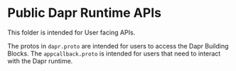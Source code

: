 # Public Dapr Runtime APIs

This folder is intended for User facing APIs. 

The protos in `dapr.proto` are intended for users to access the Dapr Building Blocks. The `appcallback.proto` is intended for users that need to interact with the Dapr runtime. 